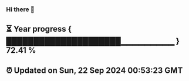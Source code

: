 ### Hi there 👋
⏳ Year progress { █████████████████████▁▁▁▁▁▁▁▁▁ } 72.41 %
---
⏰ Updated on Sun, 22 Sep 2024 00:53:23 GMT
---
